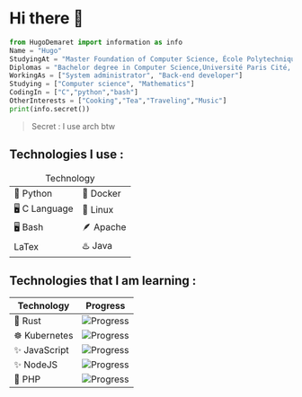 <h1> Hi there 👋 </h1>

```python
from HugoDemaret import information as info
Name = "Hugo"
StudyingAt = "Master Foundation of Computer Science, École Polytechnique"
Diplomas = "Bachelor degree in Computer Science,Université Paris Cité, France"
WorkingAs = ["System administrator", "Back-end developer"]
Studying = ["Computer science", "Mathematics"]
CodingIn = ["C","python","bash"]
OtherInterests = ["Cooking","Tea","Traveling","Music"]
print(info.secret())
```
> Secret : I use arch btw

<h2>Technologies I use :</h2>

<table>
    <thead>
      <tr>
          <td colspan="2" align="center">Technology</td>
      </tr>
    </thead>
    <tr>
        <td>🐍 Python</td>
        <td>🐳 Docker</td>
    </tr>
    <tr>
        <td>🖥 C Language</td>
        <td>🐧 Linux</td>
    </tr>
    <tr>
        <td>🖥 Bash</td>
        <td>🪶 Apache</td>
    </tr>
    <tr>
        <td>LaTex</td>
        <td>♨️ Java</td>
    </tr>
</table>

<h2>Technologies that I am learning :</h2>

| Technology  | Progress |
| ------------- | ------------- |
| 🦀 Rust  | ![Progress](https://progress-bar.dev/33/) |
| ☸ Kubernetes | ![Progress](https://progress-bar.dev/25/) |
| ✨ JavaScript |![Progress](https://progress-bar.dev/25/) |
| ✨ NodeJS| ![Progress](https://progress-bar.dev/50/)|
| 🐘 PHP |![Progress](https://progress-bar.dev/25/)|

